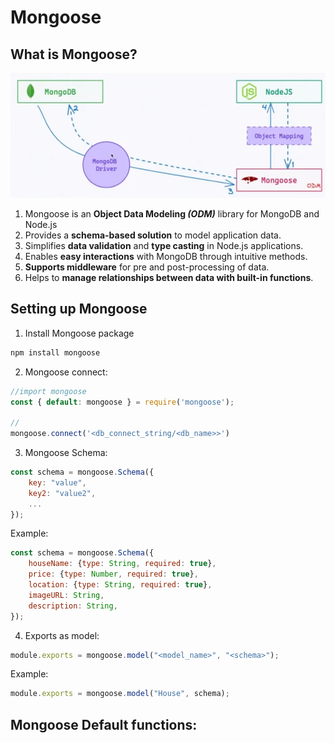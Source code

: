# Mongoose

## What is Mongoose?

<img src="Mongoose-working.png" height="200px"/>

1. Mongoose is an **Object Data Modeling *(ODM)*** library for MongoDB and Node.js
2. Provides a **schema-based solution** to model application data.
3. Simplifies **data validation** and **type casting** in Node.js applications.
4. Enables **easy interactions** with MongoDB through intuitive methods.
5. **Supports middleware** for pre and post-processing of data.
6. Helps to **manage relationships between data with built-in functions**.


## Setting up Mongoose

1. Install Mongoose package
```bash
npm install mongoose
```

2. Mongoose connect:
```js
//import mongoose
const { default: mongoose } = require('mongoose');

//
mongoose.connect('<db_connect_string/<db_name>>')
```

3. Mongoose Schema:
```js
const schema = mongoose.Schema({
    key: "value",
    key2: "value2",
    ...
});
```

Example:
```js
const schema = mongoose.Schema({
    houseName: {type: String, required: true},
    price: {type: Number, required: true},
    location: {type: String, required: true},
    imageURL: String,
    description: String,
});
```

4. Exports as model:
```js
module.exports = mongoose.model("<model_name>", "<schema>");
```

Example:
```js
module.exports = mongoose.model("House", schema);
```

## Mongoose Default functions:
